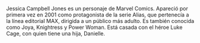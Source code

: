 Jessica Campbell Jones es un personaje de Marvel Comics. Apareció por primera vez en 2001 como protagonista de la serie Alias, que pertenecía a la línea editorial MAX, dirigida a un público más adulto. Es también conocida como Joya, Knightress y Power Woman. Está casada con el héroe Luke Cage, con quien tiene una hija, Danielle.
